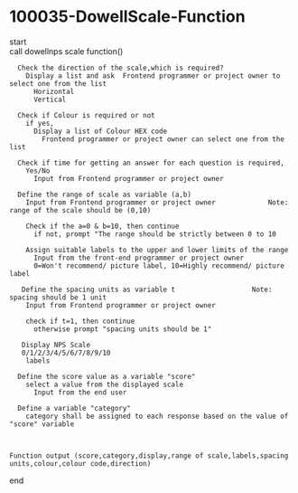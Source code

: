 # 100035-DowellScale-Function
start								
    call dowellnps scale function()							

      Check the direction of the scale,which is required?							
        Display a list and ask  Frontend programmer or project owner to select one from the list						
          Horizontal					
          Vertical					

      Check if Colour is required or not							
        if yes,						
          Display a list of Colour HEX code					
            Frontend programmer or project owner can select one from the list				

      Check if time for getting an answer for each question is required,							
        Yes/No						
          Input from Frontend programmer or project owner					

      Define the range of scale as variable (a,b)							
        Input from Frontend programmer or project owner				Note: range of the scale should be (0,10)		

        Check if the a=0 & b=10, then continue						
          if not, prompt "The range should be strictly between 0 to 10					

        Assign suitable labels to the upper and lower limits of the range						
          Input from the front-end programmer or project owner					
          0=Won't recommend/ picture label, 10=Highly recommend/ picture label					

       Define the spacing units as variable t					Note: spacing should be 1 unit		
        Input from Frontend programmer or project owner						

        check if t=1, then continue						
          otherwise prompt "spacing units should be 1"					

       Display NPS Scale							
       0/1/2/3/4/5/6/7/8/9/10						
        labels						

      Define the score value as a variable "score" 							
        select a value from the displayed scale						
          Input from the end user					

      Define a variable "category"							
        category shall be assigned to each response based on the value of "score" variable						



    Function output (score,category,display,range of scale,labels,spacing units,colour,colour code,direction)							

  end								

